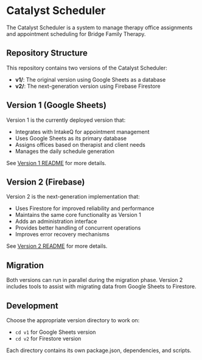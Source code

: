 # Catalyst Scheduler

The Catalyst Scheduler is a system to manage therapy office assignments and appointment scheduling for Bridge Family Therapy.

## Repository Structure

This repository contains two versions of the Catalyst Scheduler:

- **v1/**: The original version using Google Sheets as a database
- **v2/**: The next-generation version using Firebase Firestore

## Version 1 (Google Sheets)

Version 1 is the currently deployed version that:
- Integrates with IntakeQ for appointment management
- Uses Google Sheets as its primary database
- Assigns offices based on therapist and client needs
- Manages the daily schedule generation

See [Version 1 README](./v1/README.md) for more details.

## Version 2 (Firebase)

Version 2 is the next-generation implementation that:
- Uses Firestore for improved reliability and performance
- Maintains the same core functionality as Version 1
- Adds an administration interface
- Provides better handling of concurrent operations
- Improves error recovery mechanisms

See [Version 2 README](./v2/README.md) for more details.

## Migration

Both versions can run in parallel during the migration phase. Version 2 includes tools to assist with migrating data from Google Sheets to Firestore.

## Development

Choose the appropriate version directory to work on:
- `cd v1` for Google Sheets version
- `cd v2` for Firestore version

Each directory contains its own package.json, dependencies, and scripts.